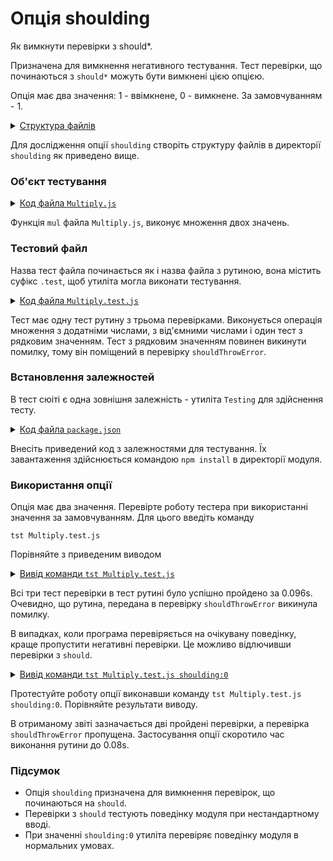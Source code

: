 # Опція shoulding

Як вимкнути перевірки з should*.

Призначена для вимкнення негативного тестування. Тест перевірки, що починаються з `should*` можуть бути вимкнені цією опцією.

Опція має два значення: 1 - ввімкнене, 0 - вимкнене. За замовчуванням - 1.

<details>
  <summary><u>Структура файлів</u></summary>

```
shoulding
     ├── Multiply.js
     ├── Multiply.test.js
     └── package.json

```

</details>

Для дослідження опції `shoulding` створіть структуру файлів в директорії `shoulding` як приведено вище.

### Об'єкт тестування

<details>
    <summary><u>Код файла <code>Multiply.js</code></u></summary>

```js    
module.exports.multiply = function( a, b )
{
  return Number( a ) * Number( b );
};

```

</details>

Функція `mul` файла `Multiply.js`, виконує множення двох значень.

### Тестовий файл

Назва тест файла починається як і назва файла з рутиною, вона містить суфікс `.test`, щоб утиліта могла виконати тестування. 

<details>
    <summary><u>Код файла <code>Multiply.test.js</code></u></summary>

```js    
let _ = require( 'wTesting' );
let Mul = require( './Multiply.js' );

//

function routine1( test )
{
  test.equivalent( Mul.mul( 1, 2 ), 2 );
  test.equivalent( Mul.mul( 1, -2 ), -2 );
  test.shouldThrowError( () => Mul.mul( a, 1 ) );
}

//

var Self =
{
  name : 'Multiply',
  tests :
  {
    routine1,
  }
}

//

Self = wTestSuite( Self );
if( typeof module !== 'undefined' && !module.parent )
wTester.test( Self.name );                            

```

</details>

Тест має одну тест рутину з трьома перевірками. Виконується операція множення з додатніми числами, з від'ємними числами і один тест з рядковим значенням. Тест з рядковим значенням повинен викинути помилку, тому він поміщений в перевірку `shouldThrowError`.

### Встановлення залежностей

В тест сюіті є одна зовнішня залежність - утиліта `Testing` для здійснення тесту.

<details>
    <summary><u>Код файла <code>package.json</code></u></summary>

```json    
{
  "dependencies": {
    "wTesting": ""
  }
}

```

</details>

Внесіть приведений код з залежностями для тестування. Їх завантаження здійснюється командою `npm install` в директорії модуля.

### Використання опції

Опція має два значення. Перевірте роботу тестера при використанні значення за замовчуванням. Для цього введіть команду

```
tst Multiply.test.js
```

Порівняйте з приведеним виводом

<details>
  <summary><u>Вивід команди <code>tst Multiply.test.js</code></u></summary>

```
[user@user ~]$ tst Multiply.test.js
Running test suite ( Multiply ) ..
    at  /.../Multiply.test.js:27

      Passed test routine ( Multiply / routine1 ) in 0.096s

    Passed test checks 3 / 3
    Passed test cases 0 / 0
    Passed test routines 1 / 1
    Test suite ( Multiply ) ... in 0.697s ... ok


  Testing ... in 1.271s ... ok

```

</details>

Всі три тест перевірки в тест рутині було успішно пройдено за 0.096s. Очевидно, що рутина, передана в перевірку `shouldThrowError` викинула помилку.

В випадках, коли програма перевіряється на очікувану поведінку, краще пропустити негативні перевірки. Це можливо відлючивши перевірки з `should`.

<details>
  <summary><u>Вивід команди <code>tst Multiply.test.js shoulding:0</code></u></summary>

```
[user@user ~]$ tst Multiply.test.js shoulding:0
Running test suite ( Multiply ) ..
    at  /.../Multiply.test.js:27

       Passed test routine ( Multiply / routine1 ) in 0.080s

    Passed test checks 2 / 2
    Passed test cases 0 / 0
    Passed test routines 1 / 1
    Test suite ( Multiply ) ... in 0.683s ... ok


  Testing ... in 1.257s ... ok

```

</details>

Протестуйте роботу опції виконавши команду `tst Multiply.test.js shoulding:0`. Порівняйте результати виводу.

В отриманому звіті зазначається дві пройдені перевірки, а перевірка `shouldThrowError` пропущена. Застосування опції скоротило час виконання рутини до 0.08s.

### Підсумок

- Опція `shoulding` призначена для вимкнення перевірок, що починаються на `should`.
- Перевірки з `should` тестують поведінку модуля при нестандартному вводі.
- При значенні `shoulding:0` утиліта перевіряє поведінку модуля в нормальних умовах.
